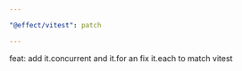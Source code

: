 ```yaml
---

"@effect/vitest": patch

---
```


feat: add it.concurrent and it.for an fix it.each to match vitest
